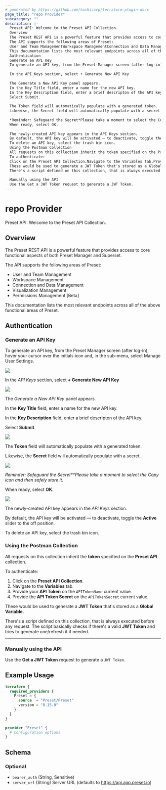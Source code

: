```yaml
---
# generated by https://github.com/hashicorp/terraform-plugin-docs
page_title: "repo Provider"
subcategory: ""
description: |-
  Preset API: Welcome to the Preset API Collection.
  Overview
  The Preset REST API is a powerful feature that provides access to core functional aspects of both Preset Manager and Superset.
  The API supports the following areas of Preset:
  User and Team ManagementWorkspace ManagementConnection and Data ManagementVisualization ManagementPermissions Management [Beta]
  This documentation lists the most relevant endpoints across all of the above functional areas of Preset.
  Authentication
  Generate an API Key
  To generate an API key, from the Preset Manager screen (after log-in), hover your cursor over the initials icon and, in the sub-menu, select Manage User Settings.
  
  In the API Keys section, select + Generate New API Key
  
  The Generate a New API Key panel appears.
  In the Key Title field, enter a name for the new API key.
  In the Key Description field, enter a brief descripton of the API key.
  Select Submit.
  
  The Token field will automatically populate with a generated token.
  Likewise, the Secret field will automatically populate with a secret.
  
  *Reminder: Safeguard the Secret*Please take a moment to select the Copy icon and then safely store it.
  When ready, select OK.
  
  The newly-created API key appears in the API Keys section.
  By default, the API key will be activated — to deactivate, toggle the Active slider to the off position.
  To delete an API key, select the trash bin icon.
  Using the Postman Collection
  All requests on this collection inherit the token specified on the Preset API collection.
  To authenticate:
  Click on the Preset API Collection.Navigate to the Variables tab.Provide your API Token on the APITokenName current value.Provide the API Token Secret on the APITokenSecret current value.
  These would be used to generate a JWT Token that's stored as a Global Variable.
  There's a script defined on this collection, that is always executed before any request. The script basically checks if there's a valid JWT Token and tries to generate one/refresh it if needed.
  
  Manually using the API
  Use the Get a JWT Token request to generate a JWT Token.
---
```


# repo Provider

Preset API: Welcome to the Preset API Collection.

## Overview

The Preset REST API is a powerful feature that provides access to core functional aspects of both Preset Manager and Superset.

The API supports the following areas of Preset:

*   User and Team Management
*   Workspace Management
*   Connection and Data Management
*   Visualization Management
*   Permissions Management \[Beta\]
    

This documentation lists the most relevant endpoints across all of the above functional areas of Preset.

## Authentication

### Generate an API Key

To generate an API key, from the Preset Manager screen (after log-in), hover your cursor over the initials icon and, in the sub-menu, select Manage User Settings.

![](https://i.ibb.co/D1xHc92/api1.png)

In the *API Keys* section, select **\+ Generate New API Key**

![](https://i.ibb.co/LRWp7HC/api2.png)

The *Generate a New API Key* panel appears.

In the **Key Title** field, enter a name for the new API key.

In the **Key Description** field, enter a brief descripton of the API key.

Select **Submit**.

![](https://i.ibb.co/cC0H4mY/api3.png)

The **Token** field will automatically populate with a generated token.

Likewise, the **Secret** field will automatically populate with a secret.

![](https://i.ibb.co/8smp5pZ/api5.png)

*Reminder: Safeguard the Secret**Please take a moment to select the Copy icon and then safely store it.*

When ready, select **OK**.

![](https://i.ibb.co/LdNDGNp/api6.png)

The newly-created API key appears in the *API Keys* section.

By default, the API key will be activated — to deactivate, toggle the **Active** slider to the off position.

To delete an API key, select the trash bin icon.

### Using the Postman Collection

All requests on this collection inherit the **token** specified on the **Preset API** collection.

To authenticate:

1.  Click on the **Preset API Collection**.
2.  Navigate to the **Variables** tab.
3.  Provide your **API Token** on the `APITokenName` current value.
4.  Provide the **API Token Secret** on the `APITokenSecret` current value.
    

These would be used to generate a **JWT Token** that's stored as a **Global Variable**.

There's a script defined on this collection, that is always executed before any request. The script basically checks if there's a valid **JWT Token** and tries to generate one/refresh it if needed.

* * *

### Manually using the API

Use the **Get a JWT Token** request to generate a `JWT Token.`

## Example Usage

```terraform
terraform {
  required_providers {
    Preset = {
      source  = "Preset/Preset"
      version = "0.15.0"
    }
  }
}

provider "Preset" {
  # Configuration options
}
```

<!-- schema generated by tfplugindocs -->
## Schema

### Optional

- `bearer_auth` (String, Sensitive)
- `server_url` (String) Server URL (defaults to https://api.app.preset.io)
